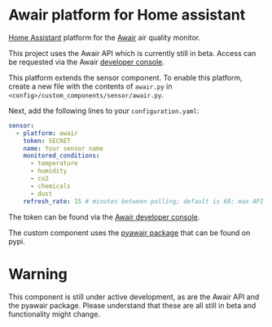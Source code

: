 # Awair platform for Home assistant
[Home Assistant](https://www.home-assistant.io/) platform for the [Awair](https://getawair.com/) air quality monitor.

This project uses the Awair API which is currently still in beta. Access can be requested via the Awair [developer console](https://developer.getawair.com).

This platform extends the sensor component. To enable this platform, create a new file with the contents of `awair.py` in `<config>/custom_components/sensor/awair.py`.

Next, add the following lines to your `configuration.yaml`:

```yaml
sensor:
  - platform: awair
    token: SECRET
    name: Your sensor name
    monitored_conditions:
      - temperature
      - humidity
      - co2
      - chemicals
      - dust
    refresh_rate: 15 # minutes between polling; default is 60; max API calls per day currently 100
```

The token can be found via the [Awair developer console](https://developer.getawair.com/console/personal).

The custom component uses the [pyawair package](https://pypi.org/project/pyawair/) that can be found on pypi.

# Warning
This component is still under active development, as are the Awair API and the pyawair package. Please understand that these are all still in beta and functionality might change.
